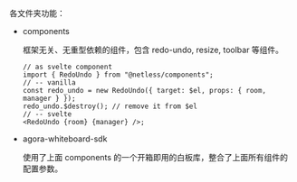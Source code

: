 各文件夹功能：

- components

  框架无关、无重型依赖的组件，包含 redo-undo, resize, toolbar 等组件。

  ```tsx
  // as svelte component
  import { RedoUndo } from "@netless/components";
  // -- vanilla
  const redo_undo = new RedoUndo({ target: $el, props: { room, manager } });
  redo_undo.$destroy(); // remove it from $el
  // -- svelte
  <RedoUndo {room} {manager} />;
  ```

- agora-whiteboard-sdk

  使用了上面 components 的一个开箱即用的白板库，整合了上面所有组件的配置参数。
